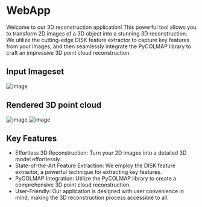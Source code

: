 # WebApp
Welcome to our 3D reconstruction application! This powerful tool allows you to transform 2D images of a 3D object into a stunning 3D reconstruction. We utilize the cutting-edge DISK feature extractor to capture key features from your images, and then seamlessly integrate the PyCOLMAP library to craft an impressive 3D point cloud reconstruction.

## Input Imageset
![image](https://github.com/2D-to-3D/WebApp/assets/56537975/f0e1e680-6200-4571-855f-fd26ef8822ff)


## Rendered 3D point cloud 

![image](https://github.com/2D-to-3D/WebApp/assets/56537975/3e10fd57-e6ce-403c-90fa-e3cab88c2495)
![image](https://github.com/2D-to-3D/WebApp/assets/56537975/47c80315-4e3a-4cd0-ba1d-8fcb40c5c699)

## Key Features

- Effortless 3D Reconstruction: Turn your 2D images into a detailed 3D model effortlessly.
- State-of-the-Art Feature Extraction: We employ the DISK feature extractor, a powerful technique for extracting key features.
- PyCOLMAP Integration: Utilize the PyCOLMAP library to create a comprehensive 3D point cloud reconstruction.
- User-Friendly: Our application is designed with user convenience in mind, making the 3D reconstruction process accessible to all.

